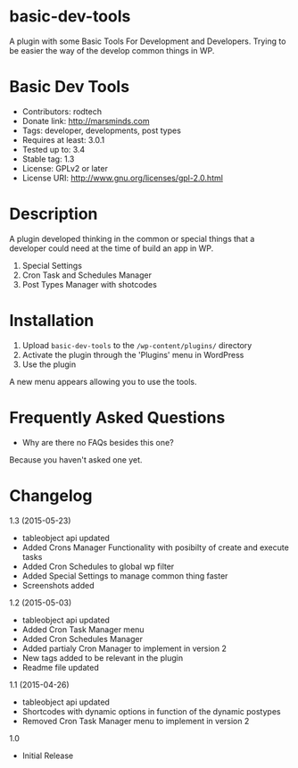 # basic-dev-tools
A plugin with some Basic Tools For Development and Developers.
Trying to be easier the way of the develop common things in WP.

# Basic Dev Tools
- Contributors: rodtech
- Donate link: http://marsminds.com
- Tags: developer, developments, post types
- Requires at least: 3.0.1
- Tested up to: 3.4
- Stable tag: 1.3
- License: GPLv2 or later
- License URI: http://www.gnu.org/licenses/gpl-2.0.html

# Description

A plugin developed thinking in the common or special things that a developer could need at the time of build an app in WP.
1. Special Settings
1. Cron Task and Schedules Manager
1. Post Types Manager with shotcodes

# Installation

1. Upload `basic-dev-tools` to the `/wp-content/plugins/` directory
2. Activate the plugin through the 'Plugins' menu in WordPress
3. Use the plugin

A new menu appears allowing you to use the tools.

# Frequently Asked Questions

* Why are there no FAQs besides this one?

Because you haven't asked one yet.

# Changelog

1.3 (2015-05-23)
* tableobject api updated
* Added Crons Manager Functionality with posibilty of create and execute tasks
* Added Cron Schedules to global wp filter
* Added Special Settings to manage common thing faster
* Screenshots added

1.2 (2015-05-03)
* tableobject api updated
* Added Cron Task Manager menu
* Added Cron Schedules Manager
* Added partialy Cron Manager to implement in version 2
* New tags added to be relevant in the plugin
* Readme file updated

1.1 (2015-04-26)
* tableobject api updated
* Shortcodes with dynamic options in function of the dynamic postypes
* Removed Cron Task Manager menu to implement in version 2

1.0
* Initial Release